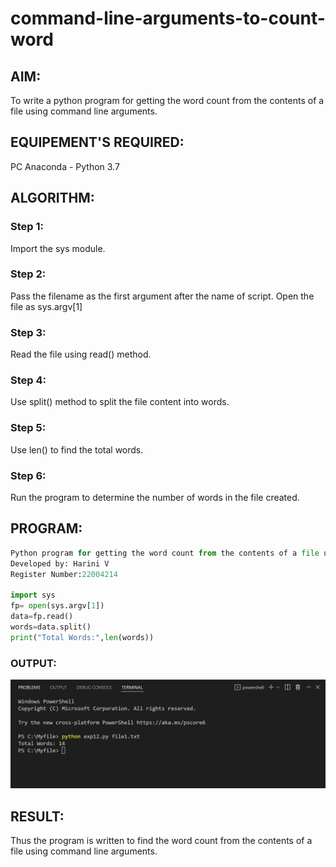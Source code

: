 # command-line-arguments-to-count-word
## AIM:
To write a python program for getting the word count from the contents of a file using command line arguments.
## EQUIPEMENT'S REQUIRED: 
PC
Anaconda - Python 3.7
## ALGORITHM: 
### Step 1:
Import the sys module.

### Step 2: 
 Pass the filename as the first argument after the name of script. Open the file as sys.argv[1]
### Step 3: 
Read the file using read() method.
### Step 4:  
Use split() method to split the file content into words.

### Step 5: 
Use len() to find the total words.
### Step 6: 
Run the program to determine the number of words in the file created.
## PROGRAM:
```python
Python program for getting the word count from the contents of a file using command line arguments.
Developed by: Harini V
Register Number:22004214

import sys
fp= open(sys.argv[1])
data=fp.read()
words=data.split()
print("Total Words:",len(words))
```
### OUTPUT:
![output](/output.png)

## RESULT:
Thus the program is written to find the word count from the contents of a file using command line arguments.
